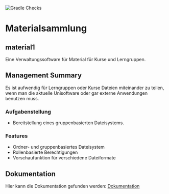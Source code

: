 ![Gradle Checks](https://github.com/hhu-propra2/abschlussprojekt-mopse/workflows/Gradle%20Checks/badge.svg)

# Materialsammlung

## material1

Eine Verwaltungssoftware für Material für Kurse und Lerngruppen.

## Management Summary

Es ist aufwendig für Lerngruppen oder Kurse Dateien miteinander zu teilen, wenn man die aktuelle Unisoftware oder gar externe Anwendungen benutzen muss.

### Aufgabenstellung

- Bereitstellung eines gruppenbasierten Dateisystems.

### Features

- Ordner- und gruppenbasiertes Dateisystem
- Rollenbasierte Berechtigungen
- Vorschaufunktion für verschiedene Dateiformate

## Dokumentation

Hier kann die Dokumentation gefunden werden: [Dokumentation](/doc/documentation.adoc)
